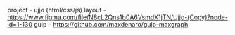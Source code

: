 project - ujjo
(html/css/js)
layout - https://www.figma.com/file/N8cL2Qns1b0A6VsmdX1jTN/Ujjo-(Copy)?node-id=1-130
gulp - https://github.com/maxdenaro/gulp-maxgraph

